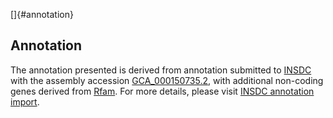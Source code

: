 []{#annotation}

Annotation
----------

The annotation presented is derived from annotation submitted to
[INSDC](http://www.insdc.org) with the assembly accession
[GCA\_000150735.2](http://www.ebi.ac.uk/ena/data/view/GCA_000150735.2),
with additional non-coding genes derived from
[Rfam](http://rfam.xfam.org/). For more details, please visit [INSDC
annotation
import](http://ensemblgenomes.org/info/data/insdc_annotation).
